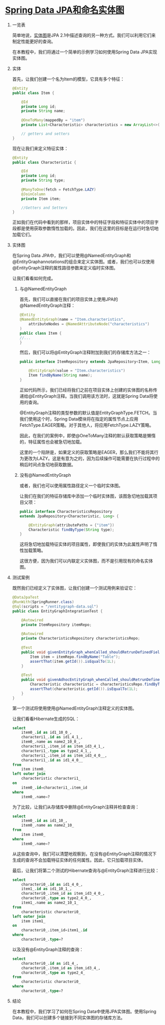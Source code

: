 # [Spring Data JPA和命名实体图](https://www.baeldung.com/spring-data-jpa-named-entity-graphs)

1. 一览表

    简单地说，[实体图](https://www.baeldung.com/jpa-entity-graph)是JPA 2.1中描述查询的另一种方式。我们可以利用它们来制定性能更好的查询。

    在本教程中，我们将通过一个简单的示例学习如何使用Spring Data JPA实现实体图。

2. 实体

    首先，让我们创建一个名为Item的模型，它具有多个特征：

    ```java
    @Entity
    public class Item {

        @Id
        private Long id;
        private String name;
        
        @OneToMany(mappedBy = "item")
        private List<Characteristic> characteristics = new ArrayList<>();

        // getters and setters
    }
    ```

    现在让我们来定义特征实体：

    ```java
    @Entity
    public class Characteristic {

        @Id
        private Long id;
        private String type;
        
        @ManyToOne(fetch = FetchType.LAZY)
        @JoinColumn
        private Item item;

        //Getters and Setters
    }
    ```

    正如我们在代码中看到的那样，项目实体中的特征字段和特征实体中的项目字段都是使用获取参数惰性加载的。因此，我们在这里的目标是在运行时急切地加载它们。

3. 实体图

    在Spring Data JPA中，我们可以使用@NamedEntityGraph和@EntityGraphannotations的组合来定义实体图。或者，我们也可以仅使用@EntityGraph注释的属性路径参数来定义临时实体图。

    让我们看看如何完成。

    1. 与@NamedEntityGraph

        首先，我们可以直接在我们的项目实体上使用JPA的@NamedEntityGraph注释：

        ```java
        @Entity
        @NamedEntityGraph(name = "Item.characteristics",
            attributeNodes = @NamedAttributeNode("characteristics")
        )
        public class Item {
        //...
        }
        ```

        然后，我们可以将@EntityGraph注释附加到我们的存储库方法之一：

        ```java
        public interface ItemRepository extends JpaRepository<Item, Long> {

            @EntityGraph(value = "Item.characteristics")
            Item findByName(String name);
        }
        ```

        正如代码所示，我们已经将我们之前在项目实体上创建的实体图的名称传递给@EntityGraph注释。当我们调用该方法时，这就是Spring Data将使用的查询。

        @EntityGraph注释的类型参数的默认值是EntityGraphType.FETCH。当我们使用这个时，Spring Data模块将在指定的属性节点上应用FetchType.EAGER策略。对于其他人，将应用FetchType.LAZY策略。

        因此，在我们的案例中，即使@OneToMany注释的默认获取策略是懒惰的，特征属性也会被急切地加载。

        这里的一个陷阱是，如果定义的获取策略是EAGER，那么我们不能将其行为更改为LAZY。这是有意为之的，因为后续操作可能需要在执行过程中的稍后时间点急切地获取数据。

    2. 没有@NamedEntityGraph

        或者，我们也可以使用属性路径定义一个临时实体图。

        让我们在我们的特征存储库中添加一个临时实体图，该图急切地加载其项目父项：

        ```java
        public interface CharacteristicsRepository
        extends JpaRepository<Characteristic, Long> {

            @EntityGraph(attributePaths = {"item"})
            Characteristic findByType(String type);    
        }
        ```

        这将急切地加载特征实体的项目属性，即使我们的实体为此属性声明了惰性加载策略。

        这很方便，因为我们可以内联定义实体图，而不是引用现有的命名实体图。

4. 测试案例

    既然我们已经定义了实体图，让我们创建一个测试用例来验证它：

    ```java
    @DataJpaTest
    @RunWith(SpringRunner.class)
    @Sql(scripts = "/entitygraph-data.sql")
    public class EntityGraphIntegrationTest {

        @Autowired
        private ItemRepository itemRepo;
        
        @Autowired
        private CharacteristicsRepository characteristicsRepo;
        
        @Test
        public void givenEntityGraph_whenCalled_shouldRetrunDefinedFields() {
            Item item = itemRepo.findByName("Table");
            assertThat(item.getId()).isEqualTo(1L);
        }
        
        @Test
        public void givenAdhocEntityGraph_whenCalled_shouldRetrunDefinedFields() {
            Characteristic characteristic = characteristicsRepo.findByType("Rigid");
            assertThat(characteristic.getId()).isEqualTo(1L);
        }
    }
    ```

    第一个测试将使用使用@NamedEntityGraph注释定义的实体图。

    让我们看看Hibernate生成的SQL：

    ```sql
    select
        item0_.id as id1_10_0_,
        characteri1_.id as id1_4_1_,
        item0_.name as name2_10_0_,
        characteri1_.item_id as item_id3_4_1_,
        characteri1_.type as type2_4_1_,
        characteri1_.item_id as item_id3_4_0__,
        characteri1_.id as id1_4_0__
    from
        item item0_
    left outer join
        characteristic characteri1_
    on
        item0_.id=characteri1_.item_id
    where
        item0_.name=?
    ```

    为了比较，让我们从存储库中删除@EntityGraph注释并检查查询：

    ```sql
    select
        item0_.id as id1_10_,
        item0_.name as name2_10_
    from
        item item0_
    where
        item0_.name=?
    ```

    从这些查询中，我们可以清楚地观察到，在没有@EntityGraph注释的情况下生成的查询不会加载特征实体的任何属性。因此，它只加载项目实体。

    最后，让我们将第二个测试的Hibernate查询与@EntityGraph注释进行比较：

    ```sql
    select
        characteri0_.id as id1_4_0_,
        item1_.id as id1_10_1_,
        characteri0_.item_id as item_id3_4_0_,
        characteri0_.type as type2_4_0_,
        item1_.name as name2_10_1_
    from
        characteristic characteri0_
    left outer join
        item item1_
    on
        characteri0_.item_id=item1_.id
    where
        characteri0_.type=?
    ```

    以及没有@EntityGraph注释的查询：

    ```sql
    select
        characteri0_.id as id1_4_,
        characteri0_.item_id as item_id3_4_,
        characteri0_.type as type2_4_
    from
        characteristic characteri0_
    where
        characteri0_.type=?
    ```

5. 结论

    在本教程中，我们学习了如何在Spring Data中使用JPA实体图。使用Spring Data，我们可以创建多个链接到不同实体图的存储库方法。
